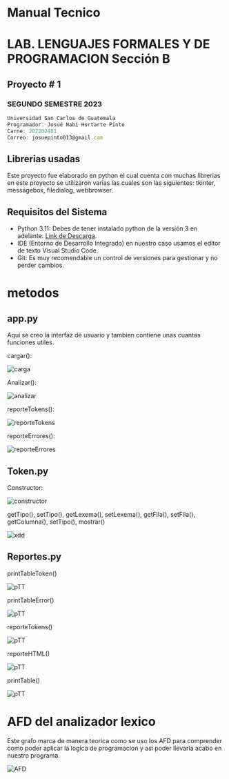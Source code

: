 # Manual Tecnico
# LAB. LENGUAJES FORMALES Y DE PROGRAMACION Sección B
## Proyecto # 1
### SEGUNDO SEMESTRE 2023
```js
Universidad San Carlos de Guatemala
Programador: Josué Nabí Hurtarte Pinto
Carne: 202202481
Correo: josuepinto013@gmail.com
```

## Librerias usadas
Este proyecto fue elaborado en python el cual cuenta con muchas librerias en este proyecto se utilizaron varias las cuales son las siguientes: tkinter, messagebox, filedialog, webbrowser. 

## Requisitos del Sistema
* Python 3.11: Debes de tener instalado python de la versión 3 en adelante. [Link de Descarga](https://www.python.org/downloads/).
* IDE (Entorno de Desarrollo Integrado) en nuestro caso usamos el editor de texto Visual Studio Code.
* Git: Es muy recomendable un control de versiones para gestionar y no perder cambios.

# metodos

## app.py
Aqui se creo la interfaz de usuario y tambien contiene unas cuantas funciones utiles.

cargar():

![carga](https://i.ibb.co/FWx3vm2/carga.png)

Analizar():

![analizar](https://i.ibb.co/xYpw9BQ/analizar2.png)

reporteTokens():

![reporteTokens](https://i.ibb.co/FB134vn/reportetokens.png)

reporteErrores():

![reporteErrores](https://i.ibb.co/yfc89hN/reporte-Errores2.png)

## Token.py

Constructor:

![constructor](https://i.ibb.co/k34NLqh/cons.png)

getTipo(), setTipo(), getLexema(), setLexema(), getFila(), setFila(), getColumna(), setTipo(), mostrar()

![xdd](https://i.ibb.co/kQmDL4J/tokenFun.png)


## Reportes.py

printTableToken()

![pTT](https://i.ibb.co/xXVSPgb/print-Table-Token.png)

printTableError()

![pTT](https://i.ibb.co/Pskv10s/Print-Table-Error.png)

reporteTokens()

![pTT](https://i.ibb.co/r5k2f6B/reporte-Tokensxd.png)

reporteHTML()

![pTT](https://i.ibb.co/D701Vsj/Reporte-HTML.png)

printTable()

![pTT](https://i.ibb.co/tCHnCns/print-Table.png)

# AFD del analizador lexico

Este grafo marca de manera teorica como se uso los AFD para comprender como poder aplicar la logica de programacion y asi poder llevarla acabo en nuestro programa.

![AFD](https://i.ibb.co/4R48bH5/xdddd.png)